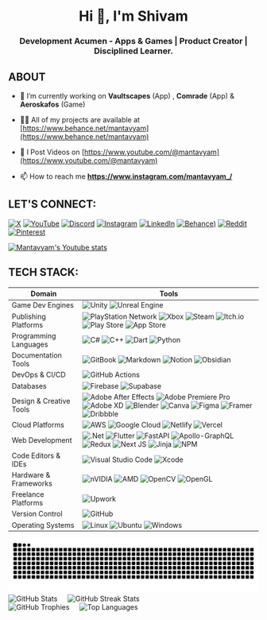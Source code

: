 <h1 align="center">Hi 👋, I'm Shivam</h1>
<h3 align="center">Development Acumen - Apps & Games | Product Creator | Disciplined Learner.</h3>

## ABOUT

- 🔭 I’m currently working on **Vaultscapes** (App) , **Comrade** (App) & **Aeroskafos** (Game)

- 👨‍💻 All of my projects are available at [https://www.behance.net/mantavyam](https://www.behance.net/mantavyam)

- 📝 I Post Videos on [https://www.youtube.com/@mantavyam](https://www.youtube.com/@mantavyam)

- 📫 How to reach me **https://www.instagram.com/mantavyam_/**

## LET'S CONNECT:
[![X](https://img.shields.io/badge/X-%23000000.svg?style=for-the-badge&logo=X&logoColor=white)](https://x.com/mantavyam_)
[![YouTube](https://img.shields.io/badge/YouTube-%23FF0000.svg?style=for-the-badge&logo=YouTube&logoColor=white)](https://youtube.com/@mantavyam)
[![Discord](https://img.shields.io/badge/Discord-%235865F2.svg?style=for-the-badge&logo=discord&logoColor=white)]()
[![Instagram](https://img.shields.io/badge/Instagram-%23E4405F.svg?style=for-the-badge&logo=Instagram&logoColor=white)](https://instagram.com/mantavyam_)
[![LinkedIn](https://img.shields.io/badge/linkedin-%230077B5.svg?style=for-the-badge&logo=linkedin&logoColor=white)](https://linkedin.com/in/mantavyam)
[![Behance](https://img.shields.io/badge/Behance-1769ff?style=for-the-badge&logo=behance&logoColor=white))](https://behance.net/mantavyam)
[![Reddit](https://img.shields.io/badge/Reddit-FF4500?style=for-the-badge&logo=reddit&logoColor=white)]()
[![Pinterest](https://img.shields.io/badge/Pinterest-%23E60023.svg?style=for-the-badge&logo=Pinterest&logoColor=white)](https://in.pinterest.com/mantavyam_/)

[![Mantavyam's Youtube stats](https://youtube-stats-card.vercel.app/api?channelid=UCH525t2RuHu_dIl-WnoHoFw)](https://www.youtube.com/channel/UCH525t2RuHu_dIl-WnoHoFw)

## TECH STACK:
| Domain              | Tools                                                                                                                                                                                                                                                                                                                                                             |
|-----------------------|--------------------------------------------------------------------------------------------------------------------------------------------------------------------------------------------------------------------------------------------------------------------------------------------------------------------------------------------------------------------|
| Game Dev Engines        |  ![Unity](https://img.shields.io/badge/unity-%23000000.svg?style=for-the-badge&logo=unity&logoColor=white) ![Unreal Engine](https://img.shields.io/badge/unrealengine-%23313131.svg?style=for-the-badge&logo=unrealengine&logoColor=white)|
| Publishing Platforms       | ![PlayStation Network](https://img.shields.io/badge/PSN-%230070D1.svg?style=for-the-badge&logo=Playstation&logoColor=white) ![Xbox](https://img.shields.io/badge/xbox-%23107C10.svg?style=for-the-badge&logo=xbox&logoColor=white) ![Steam](https://img.shields.io/badge/steam-%23000000.svg?style=for-the-badge&logo=steam&logoColor=white) ![Itch.io](https://img.shields.io/badge/Itch-%23FF0B34.svg?style=for-the-badge&logo=Itch.io&logoColor=white) ![Play Store](https://img.shields.io/badge/Google_Play-414141?style=for-the-badge&logo=google-play&logoColor=white) ![App Store](https://img.shields.io/badge/App_Store-0D96F6?style=for-the-badge&logo=app-store&logoColor=white) | 
| Programming Languages  | ![C#](https://img.shields.io/badge/c%23-%23239120.svg?style=for-the-badge&logo=csharp&logoColor=white) ![C++](https://img.shields.io/badge/c++-%2300599C.svg?style=for-the-badge&logo=c%2B%2B&logoColor=white) ![Dart](https://img.shields.io/badge/dart-%230175C2.svg?style=for-the-badge&logo=dart&logoColor=white) ![Python](https://img.shields.io/badge/python-3670A0?style=for-the-badge&logo=python&logoColor=ffdd54)            |
| Documentation Tools    | ![GitBook](https://img.shields.io/badge/GitBook-%23000000.svg?style=for-the-badge&logo=gitbook&logoColor=white) ![Markdown](https://img.shields.io/badge/markdown-%23000000.svg?style=for-the-badge&logo=markdown&logoColor=white) ![Notion](https://img.shields.io/badge/Notion-%23000000.svg?style=for-the-badge&logo=notion&logoColor=white) ![Obsidian](https://img.shields.io/badge/Obsidian-%23483699.svg?style=for-the-badge&logo=obsidian&logoColor=white) |
| DevOps & CI/CD         | ![GitHub Actions](https://img.shields.io/badge/github%20actions-%232671E5.svg?style=for-the-badge&logo=githubactions&logoColor=white)                                                                                                                                                                                                                              |
| Databases              | ![Firebase](https://img.shields.io/badge/firebase-a08021?style=for-the-badge&logo=firebase&logoColor=ffcd34) ![Supabase](https://img.shields.io/badge/Supabase-3ECF8E?style=for-the-badge&logo=supabase&logoColor=white)                                                                                                                                            |
| Design & Creative Tools| ![Adobe After Effects](https://img.shields.io/badge/Adobe%20After%20Effects-9999FF.svg?style=for-the-badge&logo=Adobe%20After%20Effects&logoColor=white) ![Adobe Premiere Pro](https://img.shields.io/badge/Adobe%20Premiere%20Pro-9999FF.svg?style=for-the-badge&logo=Adobe%20Premiere%20Pro&logoColor=white) ![Adobe XD](https://img.shields.io/badge/Adobe%20XD-470137?style=for-the-badge&logo=Adobe%20XD&logoColor=#FF61F6) ![Blender](https://img.shields.io/badge/blender-%23F5792A.svg?style=for-the-badge&logo=blender&logoColor=white) ![Canva](https://img.shields.io/badge/Canva-%2300C4CC.svg?style=for-the-badge&logo=Canva&logoColor=white) ![Figma](https://img.shields.io/badge/figma-%23F24E1E.svg?style=for-the-badge&logo=figma&logoColor=white) ![Framer](https://img.shields.io/badge/Framer-black?style=for-the-badge&logo=framer&logoColor=blue) ![Dribbble](https://img.shields.io/badge/Dribbble-EA4C89?style=for-the-badge&logo=dribbble&logoColor=white) |
| Cloud Platforms       | ![AWS](https://img.shields.io/badge/AWS-%23FF9900.svg?style=for-the-badge&logo=amazon-aws&logoColor=white) ![Google Cloud](https://img.shields.io/badge/GoogleCloud-%234285F4.svg?style=for-the-badge&logo=google-cloud&logoColor=white) ![Netlify](https://img.shields.io/badge/netlify-%23000000.svg?style=for-the-badge&logo=netlify&logoColor=#00C7B7) ![Vercel](https://img.shields.io/badge/vercel-%23000000.svg?style=for-the-badge&logo=vercel&logoColor=white)                                                                                                                             |
| Web Development        | ![.Net](https://img.shields.io/badge/.NET-5C2D91?style=for-the-badge&logo=.net&logoColor=white) ![Flutter](https://img.shields.io/badge/Flutter-%2302569B.svg?style=for-the-badge&logo=Flutter&logoColor=white) ![FastAPI](https://img.shields.io/badge/FastAPI-005571?style=for-the-badge&logo=fastapi) ![Apollo-GraphQL](https://img.shields.io/badge/-ApolloGraphQL-311C87?style=for-the-badge&logo=apollo-graphql) ![Redux](https://img.shields.io/badge/redux-%23593d88.svg?style=for-the-badge&logo=redux&logoColor=white) ![Next JS](https://img.shields.io/badge/Next-black?style=for-the-badge&logo=next.js&logoColor=white) ![Jinja](https://img.shields.io/badge/jinja-white.svg?style=for-the-badge&logo=jinja&logoColor=black) ![NPM](https://img.shields.io/badge/NPM-%23CB3837.svg?style=for-the-badge&logo=npm&logoColor=white)      |
| Code Editors & IDEs    | ![Visual Studio Code](https://img.shields.io/badge/Visual%20Studio%20Code-0078d7.svg?style=for-the-badge&logo=visual-studio-code&logoColor=white) ![Xcode](https://img.shields.io/badge/Xcode-007ACC?style=for-the-badge&logo=Xcode&logoColor=white)                                                                                                                   |                                                                                                                             
| Hardware & Frameworks  | ![nVIDIA](https://img.shields.io/badge/nVIDIA-%2376B900.svg?style=for-the-badge&logo=nVIDIA&logoColor=white) ![AMD](https://img.shields.io/badge/AMD-%23000000.svg?style=for-the-badge&logo=amd&logoColor=white) ![OpenCV](https://img.shields.io/badge/opencv-%23white.svg?style=for-the-badge&logo=opencv&logoColor=white) ![OpenGL](https://img.shields.io/badge/OpenGL-white?logo=OpenGL&style=for-the-badge)                                                                                                                                           |
| Freelance Platforms    | ![Upwork](https://img.shields.io/badge/UpWork-6FDA44?style=for-the-badge&logo=Upwork&logoColor=white)                                                                                                                                                                                                                                                               |
| Version Control        | ![GitHub](https://img.shields.io/badge/github-%23121011.svg?style=for-the-badge&logo=github&logoColor=white)                                                                                                                                                                                                                 |
| Operating Systems      | ![Linux](https://img.shields.io/badge/Linux-FCC624?style=for-the-badge&logo=linux&logoColor=black) ![Ubuntu](https://img.shields.io/badge/Ubuntu-E95420?style=for-the-badge&logo=ubuntu&logoColor=white) ![Windows](https://img.shields.io/badge/Windows-0078D6?style=for-the-badge&logo=windows&logoColor=white)                                                       |

<picture>
  <source media="(prefers-color-scheme: dark)" srcset="https://raw.githubusercontent.com/mantavyam/mantavyam/output/github-contribution-grid-snake-dark.svg">
  <source media="(prefers-color-scheme: light)" srcset="https://raw.githubusercontent.com/mantavyam/mantavyam/output/github-contribution-grid-snake.svg">
  <img alt="github contribution grid snake animation" src="https://raw.githubusercontent.com/mantavyam/mantavyam/output/github-contribution-grid-snake.svg">
</picture>

<div align="center" style="display: flex; gap: 20px;">
    <!-- GitHub Stats Card -->
    <img src="https://github-readme-stats.vercel.app/api?username=mantavyam&show_icons=true&locale=en" alt="GitHub Stats" />
    <!-- Streak Stats Card -->
    <img src="https://github-readme-streak-stats.herokuapp.com/?user=mantavyam" alt="GitHub Streak Stats" />
</div>

<div align="center" style="display: flex; gap: 20px;">
    <!-- GitHub Stats Card -->
    <img src="https://github-profile-trophy.vercel.app/?username=mantavyam" alt="GitHub Trophies" />
        <!-- Streak Stats Card -->
    <img src="https://github-readme-stats.vercel.app/api/top-langs?username=mantavyam&show_icons=true&locale=en&layout=compact" alt="Top Languages" />
</div>
